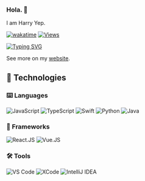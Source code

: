 ### Hola. 👋

I am Harry Yep. 

[![wakatime](https://wakatime.com/badge/user/b17de13b-e637-49f9-9a70-4bf6d5af8f1b.svg?style=flat-square)](https://github.com/okisdev) [![Views](https://hits.hop.sh/v1/hits?url=https%3A%2F%2Fgithub.com%2Fokisdev&border=square)](https://github.com/okisdev)

[![Typing SVG](https://readme-typing-svg.demolab.com?font=Merriweather&pause=1000&color=AECEFF&vCenter=true&width=300&height=20&lines=Student;Developer)](https://github.com/okisdev)

See more on my [website](https://harryyep.com).

## 👻 Technologies

### ⌨️ Languages

![JavaScript](https://img.shields.io/badge/-JavaScript-black?style=flat-square&logo=JavaScript&logoColor=default)
![TypeScript](https://img.shields.io/badge/-TypeScript-blue?style=flat-square&logo=TypeScript&logoColor=white)
![Swift](https://img.shields.io/badge/-Swift-ec4736?&style=flat-square&logo=Swift&logoColor=white)
![Python](https://img.shields.io/badge/-Python-375A81?style=flat-square&logo=Python&logoColor=default)
![Java](https://img.shields.io/badge/-Java-007396?style=flat-square&logo=Java&logoColor=white)

### 🫙 Frameworks

![React.JS](https://img.shields.io/badge/-React-35495c?&style=flat-square&logo=React&logoColor=default)
![Vue.JS](https://img.shields.io/badge/-Vue-35495c?&style=flat-square&logo=vue.js&logoColor=default)

### 🛠️ Tools

![VS Code](https://img.shields.io/badge/-VS%20Code-007ACC?style=flat-square&logo=Visual%20Studio%20Code&logoColor=white)
![XCode](https://img.shields.io/badge/-XCode-1575F9?style=flat-square&logo=XCode&logoColor=white)
![IntelliJ IDEA](https://img.shields.io/badge/-IntelliJ%20IDEA-red?style=flat-square&logo=IntelliJ%20IDEA&logoColor=default)

